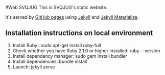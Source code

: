 #Web SVQJUG This is SVQJUG's static website.

It's served by [GitHub pages](https://pages.github.com/) using 
[Jekyll](https://jekyllrb.com/) and 
[Jekyll Materialize](http://jekyllmaterialize.panoramedia.it/).

## Installation instructions on local environment

1. Install Ruby:. sudo apt-get install ruby-full
2. Check whether you have Ruby 2.1.0 or higher installed: ruby --version
2. Install dependency manager: sudo gem install bundler
2. Install dependencies: bundle install
2. Launch: jekyll serve
